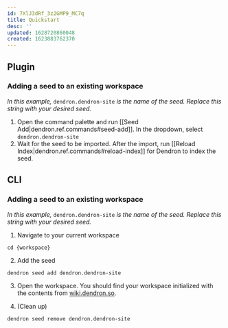 ```yaml
---
id: 7XlJ3dRf_3z2GMP9_MC7q
title: Quickstart
desc: ''
updated: 1628720860048
created: 1623883762370
---
```


## Plugin

### Adding a seed to an existing workspace
_In this example,_ `dendron.dendron-site` _is the name of the seed. Replace this string with your desired seed._

1. Open the command palette and run [[Seed Add|dendron.ref.commands#seed-add]]. In the dropdown, select `dendron.dendron-site`
1. Wait for the seed to be imported. After the import, run [[Reload Index|dendron.ref.commands#reload-index]] for Dendron to index the seed. 


## CLI

### Adding a seed to an existing workspace
_In this example,_ `dendron.dendron-site` _is the name of the seed. Replace this string with your desired seed._

1. Navigate to your current workspace
```
cd {workspace}
```

2. Add the seed

```
dendron seed add dendron.dendron-site
```

3. Open the workspace. You should find your workspace initialized with the contents from [wiki.dendron.so](https://wiki.dendron.so/).

4. (Clean up)

```
dendron seed remove dendron.dendron-site
```
